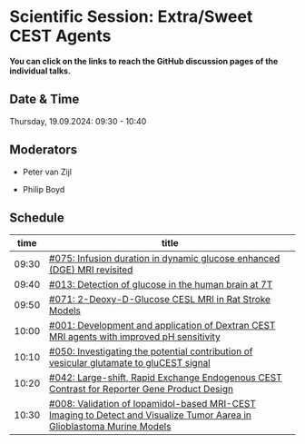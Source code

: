 # Scientific Session: Extra/Sweet CEST Agents

**You can click on the links to reach the GitHub discussion pages of the individual talks.**

## Date & Time

Thursday, 19.09.2024: 09:30 - 10:40

## Moderators

* Peter van Zijl

* Philip Boyd

## Schedule

| time | title |
|------|-------|
|09:30 |  [#075: Infusion duration in dynamic glucose enhanced (DGE) MRI revisited](https://github.com/cest-sources/CEST-conference-2024/discussions/75)|
|09:40 |  [#013: Detection of glucose in the human brain at 7T](https://github.com/cest-sources/CEST-conference-2024/discussions/13) |
|09:50 |  [#071: 2-Deoxy-D-Glucose CESL MRI in Rat Stroke Models](https://github.com/cest-sources/CEST-conference-2024/discussions/71) |
|10:00 |  [#001: Development and application of Dextran CEST MRI agents with improved pH sensitivity](https://github.com/cest-sources/CEST-conference-2024/discussions/1) |
|10:10 |  [#050: Investigating the potential contribution of vesicular glutamate to gluCEST signal](https://github.com/cest-sources/CEST-conference-2024/discussions/50) |
|10:20 |  [#042: Large-shift, Rapid Exchange Endogenous CEST Contrast for Reporter Gene Product Design](https://github.com/cest-sources/CEST-conference-2024/discussions/42) |
|10:30 |  [#008: Validation of Iopamidol-based MRI-CEST Imaging to Detect and Visualize Tumor Aarea in Glioblastoma Murine Models](https://github.com/cest-sources/CEST-conference-2024/discussions/8) |
